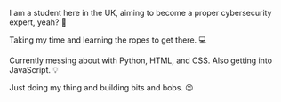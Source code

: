 I am a student here in the UK, aiming to become a proper cybersecurity expert, yeah? 🚀

Taking my time and learning the ropes to get there. 💻

Currently messing about with Python, HTML, and CSS. Also getting into JavaScript. 💡

Just doing my thing and building bits and bobs. 😉
